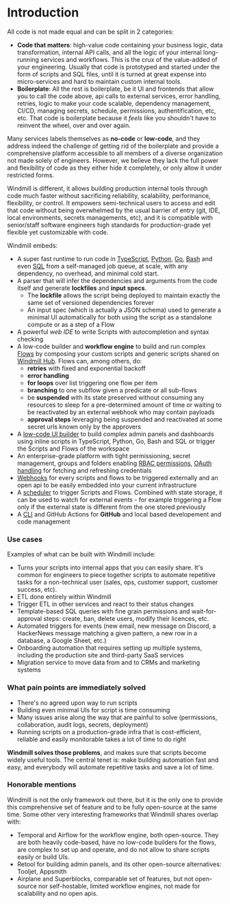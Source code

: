 # Introduction

All code is not made equal and can be split in 2 categories:

- **Code that matters**: high-value code containing your business logic, data
  transformation, internal API calls, and all the logic of your internal
  long-running services and workflows. This is the crux of the value-added of
  your engineering. Usually that code is prototyped and started under the form
  of scripts and SQL files, until it is turned at great expense into
  micro-services and hard to maintain custom internal tools.
- **Boilerplate**: All the rest is boilerplate, be it UI and frontends that
  allow you to call the code above, api calls to external services, error
  handling, retries, logic to make your code scalable, dependency management,
  CI/CD, managing secrets, schedule, permissions, authentification, etc, etc.
  That code is boilerplate because it _feels_ like you shouldn't have to
  reinvent the wheel, over and over again.

Many services labels themselves as **no-code** or **low-code**, and they address
indeed the challenge of getting rid of the boilerplate and provide a
comprehensive platform accessible to all members of a diverse organization not
made solely of engineers. However, we believe they lack the full power and
flexibility of code as they either hide it completely, or only allow it under
restricted forms.

Windmill is different, it allows building production internal tools through code
much faster without sacrificing reliability, scalability, performance,
flexibility, or control. It empowers semi-technical users to access and edit
that code without being overwhelmed by the usual barrier of entry (git, IDE,
local environments, secrets managements, etc), and it is compatible with
senior/staff software engineers high standards for production-grade yet flexible
yet customizable with code.

Windmill embeds:

- A super fast runtime to run code in
  [TypeScript](./getting_started/0_scripts_quickstart/1_typescript_quickstart/index.md),
  [Python](./getting_started/0_scripts_quickstart/2_python_quickstart/index.md),
  [Go](./getting_started/0_scripts_quickstart/3_go_quickstart/index.md),
  [Bash](./getting_started/0_scripts_quickstart/4_bash_quickstart/index.md) and
  even [SQL](./getting_started/0_scripts_quickstart/5_sql_quickstart/index.md)
  from a self-managed job queue, at scale, with any dependency, no overhead, and
  minimal cold start.
- A parser that will infer the dependencies and arguments from the code itself
  and generate **lockfiles** and **input specs**.
  - The **lockfile** allows the script being deployed to maintain exactly the
    same set of versioned dependencies forever
  - An input spec (which is actually a JSON schema) used to generate a minimal
    UI automatically for both using the script as a standalone compute or as a
    step of a Flow
- A powerful _web IDE_ to write Scripts with autocompletion and syntax checking
- A low-code builder and **workflow engine** to build and run complex
  [Flows](./getting_started/6_flows_quickstart/index.md) by composing your
  custom scripts and generic scripts shared on
  [Windmill Hub](https://hub.windmill.dev). Flows can, among others, do:
  - **retries** with fixed and exponential backoff
  - **error handling**
  - **for loops** over list triggering one flow per item
  - **branching** to one subflow given a predicate or all sub-flows
  - be **suspended** with its state preserved without consuming any resources to
    sleep for a pre-determined amount of time or waiting to be reactivated by an
    external webhook who may contain payloads
  - **approval steps** leveraging being suspended and reactivated at some secret
    urls known only by the approvers
- A [low-code UI builder](./getting_started/7_apps_quickstart/index.md) to build
  complex admin panels and dashboards using inline scripts in TypeScript,
  Python, Go, Bash and SQL or trigger the Scripts and Flows of the workspace
- An enterprise-grade platform with tight permissioning, secret management,
  groups and folders enabling
  [RBAC permissions](./reference/index.md#permissions-and-acl),
  [OAuth handling](./advanced/2_setup_oauth/index.md) for fetching and
  refreshing credentials
- [Webhooks](./core_concepts/4_webhooks/index.md) for every scripts and flows to
  be triggered externally and an open api to be easily embedded into your
  current infrastructure
- A [scheduler](./core_concepts/5_schedules/index.md) to trigger Scripts and
  Flows. Combined with state storage, it can be used to watch for external
  events - for example triggering a Flow only if the external state is different
  from the one stored previously
- A [CLI](https://github.com/windmill-labs/windmill/tree/main/cli) and GitHub
  Actions for **GitHub** and local based developement and code management

### Use cases

Examples of what can be built with Windmill include:

- Turns your scripts into internal apps that you can easily share. It's common
  for engineers to piece together scripts to automate repetitive tasks for a
  non-technical user (sales, ops, customer support, customer success, etc).
- ETL done entirely within Windmill
- Trigger ETL in other services and react to their status changes
- Template-based SQL queries with fine grain permissions and wait-for-approval
  steps: create, ban, delete users, modify their licences, etc.
- Automated triggers for events (new email, new message on Discord, a HackerNews
  message matching a given pattern, a new row in a database, a Google Sheet,
  etc.)
- Onboarding automation that requires setting up multiple systems, including the
  production site and third-party SaaS services
- Migration service to move data from and to CRMs and marketing systems

### What pain points are immediately solved

- There's no agreed upon way to run scripts
- Building even minimal UIs for script is time consuming
- Many issues arise along the way that are painful to solve (permissions,
  collaboration, audit logs, secrets, deployment)
- Running scripts on a production-grade infra that is cost-efficient, reliable
  and easily monitorable takes a lot of time to do right

**Windmill solves those problems**, and makes sure that scripts become widely
useful tools. The central tenet is: make building automation fast and easy, and
everybody will automate repetitive tasks and save a lot of time.

### Honorable mentions

Windmill is not the only framework out there, but it is the only one to provide
this comprehensive set of feature and to be fully open-source at the same time.
Some other very interesting frameworks that Windmill shares overlap with:

- Temporal and Airflow for the workflow engine, both open-source. They are both
  heavily code-based, have no low-code builders for the flows, are complex to
  set up and operate, and do not allow to share scripts easily or build UIs.
- Retool for building admin panels, and its other open-source alternatives:
  Tooljet, Appsmith
- Airplane and Superblocks, comparable set of features, but not open-source nor
  self-hostable, limited workflow engines, not made for scalability and no open
  apis.
